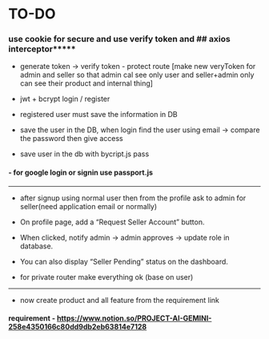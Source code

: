 # TO-DO

### use cookie for secure and use verify token and ## axios interceptor*****

- generate token -> verify token - protect route [make new veryToken for admin and seller so that admin cal see only user and seller+admin only can see their product and internal thing]

- jwt + bcrypt login / register

- registered user must save the information in DB

- save the user in the DB, when login find the user using email -> compare the password then give access

- save user in the db with bycript.js pass

#### - for google login or signin use passport.js

----------------------------------------

- after signup using normal user then from the profile ask to admin for seller(need application email or normally)

- On profile page, add a “Request Seller Account” button.

- When clicked, notify admin → admin approves → update role in database.

- You can also display “Seller Pending” status on the dashboard.

- for private router make everything ok (base on user)


------------------------------------------

- now create product and all feature from the requirement link


#### requirement - https://www.notion.so/PROJECT-AI-GEMINI-258e4350166c80dd9db2eb63814e7128